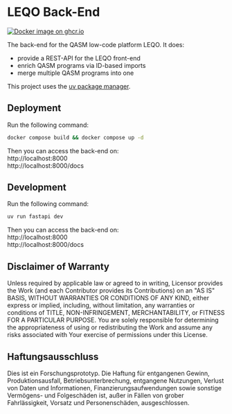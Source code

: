 # LEQO Back-End

[![Docker image on ghcr.io](https://img.shields.io/badge/Docker-GitHub%20Container%20Registry-green?style=flat&logo=docker&logoColor=%23fff)](https://github.com/LEQO-Framework/leqo-backend/pkgs/container/leqo-backend)

The back-end for the QASM low-code platform LEQO.
It does:

- provide a REST-API for the LEQO front-end
- enrich QASM programs via ID-based imports
- merge multiple QASM programs into one

This project uses the [uv package manager](https://docs.astral.sh/uv/#getting-started).

## Deployment

Run the following command:

```bash
docker compose build && docker compose up -d
```

Then you can access the back-end on:  
http://localhost:8000  
http://localhost:8000/docs

## Development

Run the following command:

```bash
uv run fastapi dev
```

Then you can access the back-end on:  
http://localhost:8000  
http://localhost:8000/docs

## Disclaimer of Warranty

Unless required by applicable law or agreed to in writing, Licensor provides the Work (and each Contributor provides its
Contributions) on an "AS IS" BASIS, WITHOUT WARRANTIES OR CONDITIONS OF ANY KIND, either express or implied, including,
without limitation, any warranties or conditions of TITLE, NON-INFRINGEMENT, MERCHANTABILITY, or FITNESS FOR A
PARTICULAR PURPOSE. You are solely responsible for determining the appropriateness of using or redistributing the Work
and assume any risks associated with Your exercise of permissions under this License.

## Haftungsausschluss

Dies ist ein Forschungsprototyp. Die Haftung für entgangenen Gewinn, Produktionsausfall, Betriebsunterbrechung,
entgangene Nutzungen, Verlust von Daten und Informationen, Finanzierungsaufwendungen sowie sonstige Vermögens- und
Folgeschäden ist, außer in Fällen von grober Fahrlässigkeit, Vorsatz und Personenschäden, ausgeschlossen.
